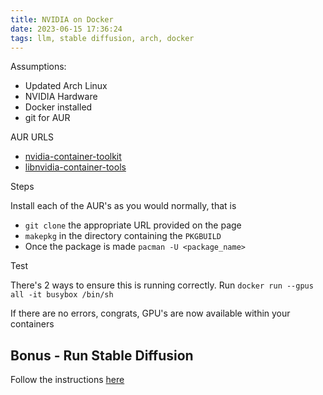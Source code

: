 ```yaml
---
title: NVIDIA on Docker
date: 2023-06-15 17:36:24
tags: llm, stable diffusion, arch, docker
---
```



Assumptions:

* Updated Arch Linux
* NVIDIA Hardware
* Docker installed
* git for AUR

AUR URLS
* [nvidia-container-toolkit](https://aur.archlinux.org/packages/nvidia-container-toolkit)
* [libnvidia-container-tools](https://aur.archlinux.org/packages/libnvidia-container-tools)


Steps

Install each of the AUR's as you would normally, that is

* `git clone` the appropriate URL provided on the page
* `makepkg` in the directory containing the `PKGBUILD`
* Once the package is made `pacman -U <package_name>`


Test

There's 2 ways to ensure this is running correctly. Run `docker run --gpus all -it busybox /bin/sh`

If there are no errors, congrats, GPU's are now available within your containers

## Bonus - Run Stable Diffusion

Follow the instructions [here](https://github.com/AbdBarho/stable-diffusion-webui-docker/wiki/Setup)

